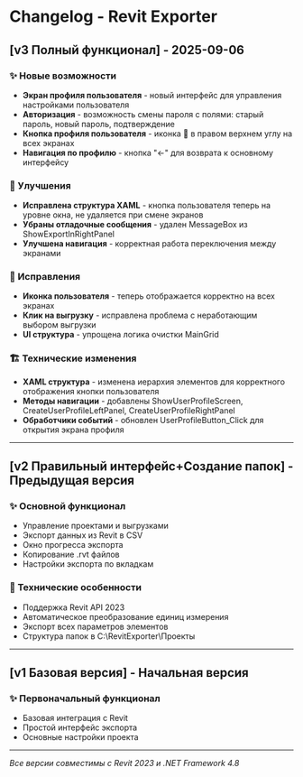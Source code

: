 # Changelog - Revit Exporter

## [v3 Полный функционал] - 2025-09-06

### ✨ Новые возможности
- **Экран профиля пользователя** - новый интерфейс для управления настройками пользователя
- **Авторизация** - возможность смены пароля с полями: старый пароль, новый пароль, подтверждение
- **Кнопка профиля пользователя** - иконка 👤 в правом верхнем углу на всех экранах
- **Навигация по профилю** - кнопка "←" для возврата к основному интерфейсу

### 🔧 Улучшения
- **Исправлена структура XAML** - кнопка пользователя теперь на уровне окна, не удаляется при смене экранов
- **Убраны отладочные сообщения** - удален MessageBox из ShowExportInRightPanel
- **Улучшена навигация** - корректная работа переключения между экранами

### 🐛 Исправления
- **Иконка пользователя** - теперь отображается корректно на всех экранах
- **Клик на выгрузку** - исправлена проблема с неработающим выбором выгрузки
- **UI структура** - упрощена логика очистки MainGrid

### 🏗️ Технические изменения
- **XAML структура** - изменена иерархия элементов для корректного отображения кнопки пользователя
- **Методы навигации** - добавлены ShowUserProfileScreen, CreateUserProfileLeftPanel, CreateUserProfileRightPanel
- **Обработчики событий** - обновлен UserProfileButton_Click для открытия экрана профиля

---

## [v2 Правильный интерфейс+Создание папок] - Предыдущая версия

### ✨ Основной функционал
- Управление проектами и выгрузками
- Экспорт данных из Revit в CSV
- Окно прогресса экспорта
- Копирование .rvt файлов
- Настройки экспорта по вкладкам

### 🔧 Технические особенности
- Поддержка Revit API 2023
- Автоматическое преобразование единиц измерения
- Экспорт всех параметров элементов
- Структура папок в C:\RevitExporter\Проекты

---

## [v1 Базовая версия] - Начальная версия

### ✨ Первоначальный функционал
- Базовая интеграция с Revit
- Простой интерфейс экспорта
- Основные настройки проекта

---

*Все версии совместимы с Revit 2023 и .NET Framework 4.8*